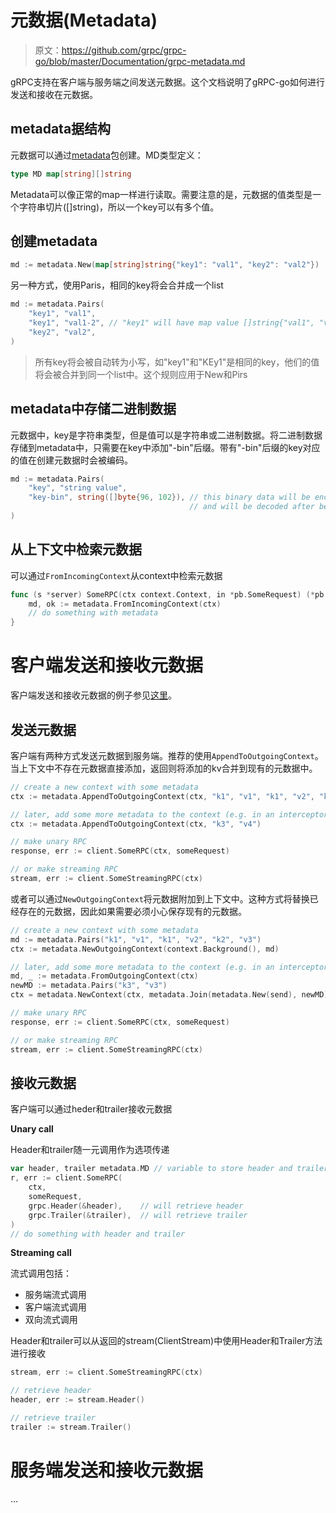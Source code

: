 # 元数据(Metadata)

>原文：https://github.com/grpc/grpc-go/blob/master/Documentation/grpc-metadata.md

gRPC支持在客户端与服务端之间发送元数据。这个文档说明了gRPC-go如何进行发送和接收在元数据。


## metadata据结构

元数据可以通过[metadata](https://pkg.go.dev/google.golang.org/grpc/metadata?tab=doc)包创建。MD类型定义：

```go
type MD map[string][]string
```

Metadata可以像正常的map一样进行读取。需要注意的是，元数据的值类型是一个字符串切片([]string)，所以一个key可以有多个值。

## 创建metadata

```go
md := metadata.New(map[string]string{"key1": "val1", "key2": "val2"})
```

另一种方式，使用Paris，相同的key将会合并成一个list

```go
md := metadata.Pairs(
    "key1", "val1",
    "key1", "val1-2", // "key1" will have map value []string{"val1", "val1-2"}
    "key2", "val2",
)
```

>所有key将会被自动转为小写，如"key1"和"KEy1"是相同的key，他们的值将会被合并到同一个list中。这个规则应用于New和Pirs


## metadata中存储二进制数据

元数据中，key是字符串类型，但是值可以是字符串或二进制数据。将二进制数据存储到metadata中，只需要在key中添加"-bin"后缀。带有"-bin"后缀的key对应的值在创建元数据时会被编码。

```go
md := metadata.Pairs(
    "key", "string value",
    "key-bin", string([]byte{96, 102}), // this binary data will be encoded (base64) before sending
                                        // and will be decoded after being transferred.
)
```

## 从上下文中检索元数据

可以通过`FromIncomingContext`从context中检索元数据

```go
func (s *server) SomeRPC(ctx context.Context, in *pb.SomeRequest) (*pb.SomeResponse, err) {
    md, ok := metadata.FromIncomingContext(ctx)
    // do something with metadata
}
```


# 客户端发送和接收元数据

客户端发送和接收元数据的例子参见[这里](https://github.com/grpc/grpc-go/blob/master/examples/features/metadata/client/main.go)。


## 发送元数据

客户端有两种方式发送元数据到服务端。推荐的使用`AppendToOutgoingContext`。当上下文中不存在元数据直接添加，返回则将添加的kv合并到现有的元数据中。

```go
// create a new context with some metadata
ctx := metadata.AppendToOutgoingContext(ctx, "k1", "v1", "k1", "v2", "k2", "v3")

// later, add some more metadata to the context (e.g. in an interceptor)
ctx := metadata.AppendToOutgoingContext(ctx, "k3", "v4")

// make unary RPC
response, err := client.SomeRPC(ctx, someRequest)

// or make streaming RPC
stream, err := client.SomeStreamingRPC(ctx)
```

或者可以通过`NewOutgoingContext`将元数据附加到上下文中。这种方式将替换已经存在的元数据，因此如果需要必须小心保存现有的元数据。

```go
// create a new context with some metadata
md := metadata.Pairs("k1", "v1", "k1", "v2", "k2", "v3")
ctx := metadata.NewOutgoingContext(context.Background(), md)

// later, add some more metadata to the context (e.g. in an interceptor)
md, _ := metadata.FromOutgoingContext(ctx)
newMD := metadata.Pairs("k3", "v3")
ctx = metadata.NewContext(ctx, metadata.Join(metadata.New(send), newMD))

// make unary RPC
response, err := client.SomeRPC(ctx, someRequest)

// or make streaming RPC
stream, err := client.SomeStreamingRPC(ctx)
```


## 接收元数据

客户端可以通过heder和trailer接收元数据

**Unary call**

Header和trailer随一元调用作为选项传递

```go
var header, trailer metadata.MD // variable to store header and trailer
r, err := client.SomeRPC(
    ctx,
    someRequest,
    grpc.Header(&header),    // will retrieve header
    grpc.Trailer(&trailer),  // will retrieve trailer
)
// do something with header and trailer
```

**Streaming call**

流式调用包括：

* 服务端流式调用
* 客户端流式调用
* 双向流式调用

Header和trailer可以从返回的stream(ClientStream)中使用Header和Trailer方法进行接收

```go
stream, err := client.SomeStreamingRPC(ctx)

// retrieve header
header, err := stream.Header()

// retrieve trailer
trailer := stream.Trailer()
```


# 服务端发送和接收元数据

...



